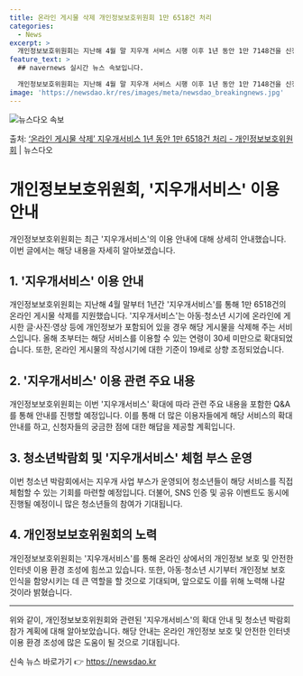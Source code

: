 ```yaml
---
title: 온라인 게시물 삭제 개인정보보호위원회 1만 6518건 처리
categories:
  - News
excerpt: >
  개인정보보호위원회는 지난해 4월 말 지우개 서비스 시행 이후 1년 동안 1만 7148건을 신청받아 1만 65…
feature_text: >
  ## navernews 실시간 뉴스 속보입니다.

  개인정보보호위원회는 지난해 4월 말 지우개 서비스 시행 이후 1년 동안 1만 7148건을 신청받아 1만 65…
image: 'https://newsdao.kr/res/images/meta/newsdao_breakingnews.jpg'
---
```


![뉴스다오 속보](https://newsdao.kr/res/images/meta/newsdao_breakingnews.jpg)

<p>출처: <a href="https://newsdao.kr/3874" rel="dofollow">‘온라인 게시물 삭제’ 지우개서비스 1년 동안 1만 6518건 처리 - 개인정보보호위원회</a> | 뉴스다오</p>

<h1>개인정보보호위원회, '지우개서비스' 이용안내</h1>
<p data-ke-size="size16">개인정보보호위원회는 최근 '지우개서비스'의 이용 안내에 대해 상세히 안내했습니다. 이번 글에서는 해당 내용을 자세히 알아보겠습니다.</p>

<h2 data-ke-size="size26">1. '지우개서비스' 이용 안내</h2>
<p data-ke-size="size16">개인정보보호위원회는 지난해 4월 말부터 1년간 '지우개서비스'를 통해 1만 6518건의 온라인 게시물 삭제를 지원했습니다. '지우개서비스'는 아동·청소년 시기에 온라인에 게시한 글·사진·영상 등에 개인정보가 포함되어 있을 경우 해당 게시물을 삭제해 주는 서비스입니다. 올해 초부터는 해당 서비스를 이용할 수 있는 연령이 30세 미만으로 확대되었습니다. 또한, 온라인 게시물의 작성시기에 대한 기준이 19세로 상향 조정되었습니다.</p>

<h2 data-ke-size="size26">2. '지우개서비스' 이용 관련 주요 내용</h2>
<p data-ke-size="size16">개인정보보호위원회는 이번 '지우개서비스' 확대에 따라 관련 주요 내용을 포함한 Q&A를 통해 안내를 진행할 예정입니다. 이를 통해 더 많은 이용자들에게 해당 서비스의 확대 안내를 하고, 신청자들의 궁금한 점에 대한 해답을 제공할 계획입니다.</p>

<h2 data-ke-size="size26">3. 청소년박람회 및 '지우개서비스' 체험 부스 운영</h2>
<p data-ke-size="size16">이번 청소년 박람회에서는 지우개 사업 부스가 운영되어 청소년들이 해당 서비스를 직접 체험할 수 있는 기회를 마련할 예정입니다. 더불어, SNS 인증 및 공유 이벤트도 동시에 진행될 예정이니 많은 청소년들의 참여가 기대됩니다.</p>

<h2 data-ke-size="size26">4. 개인정보보호위원회의 노력</h2>
<p data-ke-size="size16">개인정보보호위원회는 '지우개서비스'를 통해 온라인 상에서의 개인정보 보호 및 안전한 인터넷 이용 환경 조성에 힘쓰고 있습니다. 또한, 아동·청소년 시기부터 개인정보 보호 인식을 함양시키는 데 큰 역할을 할 것으로 기대되며, 앞으로도 이를 위해 노력해 나갈 것이라 밝혔습니다.</p>

<hr>
<p data-ke-size="size16">위와 같이, 개인정보보호위원회와 관련된 '지우개서비스'의 확대 안내 및 청소년 박람회 참가 계획에 대해 알아보았습니다. 해당 안내는 온라인 개인정보 보호 및 안전한 인터넷 이용 환경 조성에 많은 도움이 될 것으로 기대됩니다.</p>
 

신속 뉴스 바로가기 👉 <a href="https://newsdao.kr" rel="dofollow">https://newsdao.kr</a>


